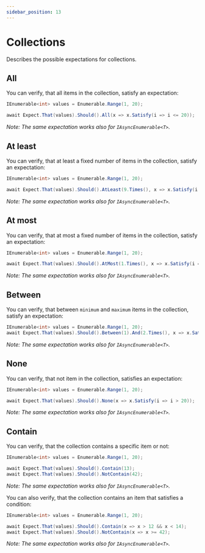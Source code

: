 ```yaml
---
sidebar_position: 13
---
```


# Collections

Describes the possible expectations for collections.

## All

You can verify, that all items in the collection, satisfy an expectation:
```csharp
IEnumerable<int> values = Enumerable.Range(1, 20);

await Expect.That(values).Should().All(x => x.Satisfy(i => i <= 20));
```
*Note: The same expectation works also for `IAsyncEnumerable<T>`.*


## At least

You can verify, that at least a fixed number of items in the collection, satisfy an expectation:
```csharp
IEnumerable<int> values = Enumerable.Range(1, 20);

await Expect.That(values).Should().AtLeast(9.Times(), x => x.Satisfy(i => i < 10));
```
*Note: The same expectation works also for `IAsyncEnumerable<T>`.*


## At most

You can verify, that at most a fixed number of items in the collection, satisfy an expectation:
```csharp
IEnumerable<int> values = Enumerable.Range(1, 20);

await Expect.That(values).Should().AtMost(1.Times(), x => x.Satisfy(i => i < 2));
```
*Note: The same expectation works also for `IAsyncEnumerable<T>`.*


## Between

You can verify, that between `minimum` and `maximum` items in the collection, satisfy an expectation:
```csharp
IEnumerable<int> values = Enumerable.Range(1, 20);
await Expect.That(values).Should().Between(1).And(2.Times(), x => x.Satisfy(i => i < 2));
```
*Note: The same expectation works also for `IAsyncEnumerable<T>`.*


## None

You can verify, that not item in the collection, satisfies an expectation:
```csharp
IEnumerable<int> values = Enumerable.Range(1, 20);

await Expect.That(values).Should().None(x => x.Satisfy(i => i > 20));
```
*Note: The same expectation works also for `IAsyncEnumerable<T>`.*


## Contain

You can verify, that the collection contains a specific item or not:
```csharp
IEnumerable<int> values = Enumerable.Range(1, 20);

await Expect.That(values).Should().Contain(13);
await Expect.That(values).Should().NotContain(42);
```
*Note: The same expectation works also for `IAsyncEnumerable<T>`.*

You can also verify, that the collection contains an item that satisfies a condition:
```csharp
IEnumerable<int> values = Enumerable.Range(1, 20);

await Expect.That(values).Should().Contain(x => x > 12 && x < 14);
await Expect.That(values).Should().NotContain(x => x >= 42);
```
*Note: The same expectation works also for `IAsyncEnumerable<T>`.*
